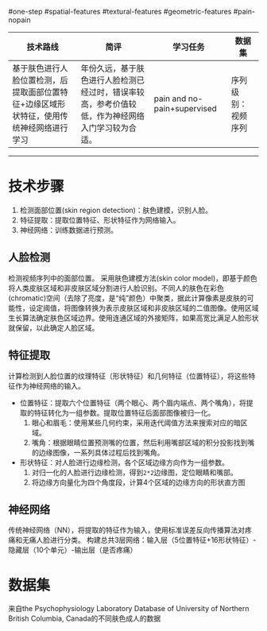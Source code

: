 #one-step 
#spatial-features 
	#textural-features #geometric-features
#pain-nopain

| 技术路线                                         | 简评                                               | 学习任务                        | 数据集       |
| -------------------------------------------- | ------------------------------------------------ | --------------------------- | --------- |
| 基于肤色进行人脸位置检测，后提取面部位置特征+边缘区域形状特征，使用传统神经网络进行学习 | 年份久远，基于肤色进行人脸检测已经过时，错误率较高，参考价值较低，作为神经网络入门学习较为合适。 | pain and no-pain+supervised | 序列级别：视频序列 |

------
# 技术步骤
1. 检测面部位置(skin region detection)：肤色建模，识别人脸。
2. 特征提取：提取位置特征、形状特征作为网络输入。
3. 神经网络：训练数据进行预测。
## 人脸检测
检测视频序列中的面部位置。
采用肤色建模方法(skin color model)，即基于颜色将人类皮肤区域和非皮肤区域分割进行人脸识别。不同人的肤色在彩色(chromatic)空间（去除了亮度，是“纯”颜色）中聚类，据此计算像素是皮肤的可能性，设定阈值，将图像转换为表示皮肤区域和非皮肤区域的二值图像。使用区域生长算法确定肤色区域边界。使用连通区域的外接矩阵，如果高宽比满足人脸形状就保留，以此确定人脸区域。

## 特征提取
计算检测到人脸位置的纹理特征（形状特征）和几何特征（位置特征），将这些特征作为神经网络的输入。
- 位置特征：提取六个位置特征（两个眼心、两个眉内端点、两个嘴角），将提取的特征转化为一组参数。提取位置特征后面部图像被归一化。
	1. 眼心和眉毛：使用某些几何约束，采用迭代阈值方法来搜索对应的暗区域。
	2. 嘴角：根据眼睛位置预测嘴的位置，然后利用嘴部区域的积分投影找到嘴的边缘图像，一系列具体过程后找到嘴角。
- 形状特征：对人脸进行边缘检测，各个区域边缘方向作为一组参数。
	1. 对归一化的人脸进行边缘检测，得到`2*2`边缘图，定位眼睛和嘴部。
	2. 将边缘方向量化为四个角度段，计算4个区域的边缘方向的形状直方图

## 神经网络
传统神经网络（NN），将提取的特征作为输入，使用标准误差反向传播算法对疼痛和无痛人脸进行分类。
构建总共3层网络：输入层（5位置特征+16形状特征）-隐藏层（10个单元）-输出层（是否疼痛）
# 数据集
来自the Psychophysiology Laboratory Database of University of Northern British Columbia, Canada的不同肤色成人的数据